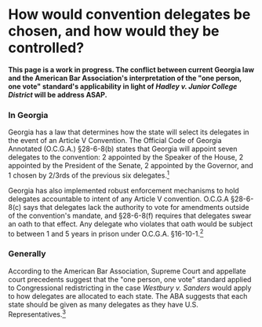 # How would convention delegates be chosen, and how would they be controlled?

__This page is a work in progress. The conflict between current Georgia law and the American Bar Association's interpretation of the "one person, one vote" standard's applicability in light of *Hadley v. Junior College District* will be address ASAP.__

### In Georgia
Georgia has a law that determines how the state will select its delegates in the event of an Article V Convention. The Official Code of Georgia Annotated (O.C.G.A.) §28-6-8(b) states that Georgia will appoint seven delegates to the convention: 2 appointed by the Speaker of the House, 2 appointed by the President of the Senate, 2 appointed by the Governor, and 1 chosen by 2/3rds of the previous six delegates.[<sup>1</sup>]

Georgia has also implemented robust enforcement mechanisms to hold delegates accountable to intent of any Article V convention. O.C.G.A §28-6-8(c) says that delegates lack the authority to vote for amendments outside of the convention's mandate, and §28-6-8(f) requires that delegates swear an oath to that effect. Any delegate who violates that oath would be subject to between 1 and 5 years in prison under O.C.G.A. §16-10-1.[<sup>2</sup>]

### Generally
According to the American Bar Association, Supreme Court and appellate court precedents suggest that the "one person, one vote" standard applied to Congressional redistricting in the case *Westbury v. Sanders* would apply to how delegates are allocated to each state. The ABA suggests that each state should be given as many delegates as they have U.S. Representatives.[<sup>3</sup>]

[<sup>1</sup>]:https://advance.lexis.com/documentpage/?pdmfid=1000516&crid=2d95c23d-023f-490f-af2e-5d7208d0c82d&config=00JAA1MDBlYzczZi1lYjFlLTQxMTgtYWE3OS02YTgyOGM2NWJlMDYKAFBvZENhdGFsb2feed0oM9qoQOMCSJFX5qkd&pddocfullpath=%2fshared%2fdocument%2fstatutes-legislation%2furn%3acontentItem%3a5WF7-T1G0-004D-81KN-00008-00&pddocid=urn%3acontentItem%3a5WF7-T1G0-004D-81KN-00008-00&pdcontentcomponentid=234186&pdteaserkey=sr1&pditab=allpods&ecomp=k5x8kkk&earg=sr1&prid=28b806db-344d-4ea3-90e6-c2dc3726c37f#
[<sup>2</sup>]:https://advance.lexis.com/api/document/collection/statutes-legislation/id/5WF7-T0X0-004D-855W-00008-00?cite=O.C.G.A.%20%C2%A7%2016-10-1&context=1000516
[<sup>3</sup>]:https://wolf-pac.com/wp-content/themes/wolf-pac/img/resources/pdf_ABA_Full_Report.pdf
